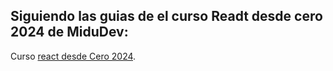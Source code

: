 ## Siguiendo las guias de el curso Readt desde cero 2024 de MiduDev:

Curso [react desde Cero 2024](https://www.youtube.com/watch?v=K2NcGYajvY4&list=PLUofhDIg_38q4D0xNWp7FEHOTcZhjWJ29&index=7).